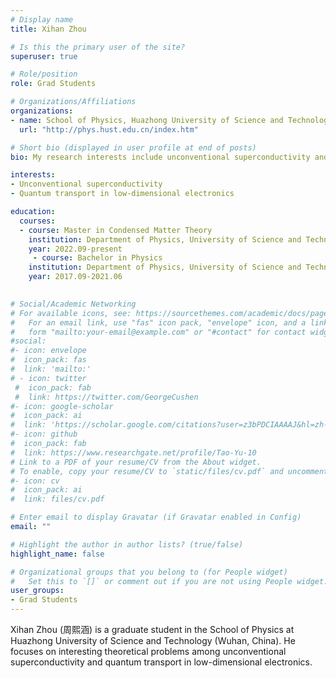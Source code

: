 ```yaml
---
# Display name
title: Xihan Zhou

# Is this the primary user of the site?
superuser: true

# Role/position
role: Grad Students

# Organizations/Affiliations
organizations:
- name: School of Physics, Huazhong University of Science and Technology
  url: "http://phys.hust.edu.cn/index.htm"

# Short bio (displayed in user profile at end of posts)
bio: My research interests include unconventional superconductivity and quantum transport in low-dimensional electronics.

interests:
- Unconventional superconductivity
- Quantum transport in low-dimensional electronics

education:
  courses:
  - course: Master in Condensed Matter Theory
    institution: Department of Physics, University of Science and Technology of China
    year: 2022.09-present
     - course: Bachelor in Physics
    institution: Department of Physics, University of Science and Technology of China
    year: 2017.09-2021.06
  

# Social/Academic Networking
# For available icons, see: https://sourcethemes.com/academic/docs/page-builder/#icons
#   For an email link, use "fas" icon pack, "envelope" icon, and a link in the
#   form "mailto:your-email@example.com" or "#contact" for contact widget.
#social:
#- icon: envelope
#  icon_pack: fas
#  link: 'mailto:'
# - icon: twitter
 #  icon_pack: fab
 #  link: https://twitter.com/GeorgeCushen
#- icon: google-scholar
#  icon_pack: ai
#  link: 'https://scholar.google.com/citations?user=z3bPDCIAAAAJ&hl=zh-CN'
#- icon: github
#  icon_pack: fab
#  link: https://www.researchgate.net/profile/Tao-Yu-10
# Link to a PDF of your resume/CV from the About widget.
# To enable, copy your resume/CV to `static/files/cv.pdf` and uncomment the lines below.
#- icon: cv
#  icon_pack: ai
#  link: files/cv.pdf

# Enter email to display Gravatar (if Gravatar enabled in Config)
email: ""

# Highlight the author in author lists? (true/false)
highlight_name: false

# Organizational groups that you belong to (for People widget)
#   Set this to `[]` or comment out if you are not using People widget.
user_groups:
- Grad Students
---
```

Xihan Zhou (周熙涵) is a graduate student in the School of Physics at Huazhong University of Science and Technology (Wuhan, China). He focuses on interesting theoretical problems among unconventional superconductivity and quantum transport in low-dimensional electronics. 


